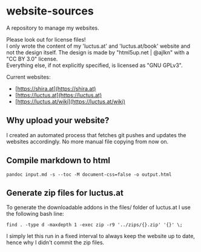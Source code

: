 # website-sources

A repository to manage my websites.

Please look out for license files!  
I only wrote the content of my 'luctus.at' and 'luctus.at/book' website and not the design itself. The design is made by "html5up.net | @ajlkn" with a "CC BY 3.0" license.  
Everything else, if not explicitly specified, is licensed as "GNU GPLv3".

Current websites:  
 - [https://shira.at](https://shira.at)  
 - [https://luctus.at](https://luctus.at)  
 - [https://luctus.at/wiki](https://luctus.at/wiki)


## Why upload your website?

I created an automated process that fetches git pushes and updates the websites accordingly. No more manual file copying from now on.


## Compile markdown to html

    pandoc input.md -s --toc -M document-css=false -o output.html


## Generate zip files for luctus.at

To generate the downloadable addons in the files/ folder of luctus.at I use the following bash line:

    find . -type d -maxdepth 1 -exec zip -r9 '../zips/{}.zip' '{}' \;

I simply let this run in a fixed interval to always keep the website up to date, hence why I didn't commit the zip files.
